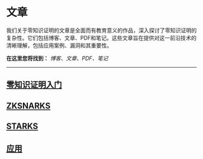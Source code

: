# 文章

我们关于零知识证明的文章是全面而有教育意义的作品，深入探讨了零知识证明的复杂性。它们包括博客、文章、PDF和笔记。这些文章旨在提供对这一前沿技术的清晰理解，包括应用案例、漏洞和其重要性。

**在这里您将找到：** _博客、文章、PDF、笔记_

---

## [零知识证明入门](./zkbeginner.md)

## [ZKSNARKS](./zksnarks.md)

## [STARKS](./starks.md)

## [应用](./applicationszk.md)
